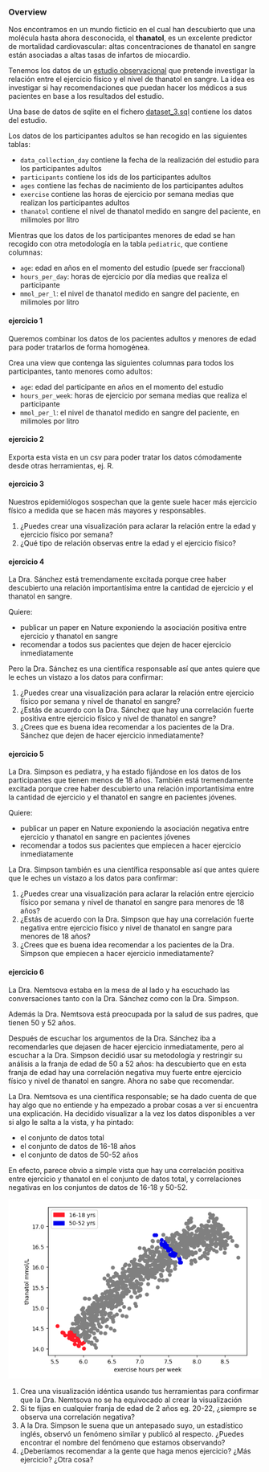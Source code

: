 ### Overview

Nos encontramos en un mundo ficticio en el cual han descubierto que una molécula hasta ahora desconocida, el **thanatol**, es un excelente predictor de mortalidad cardiovascular: altas concentraciones de thanatol en sangre están asociadas a altas tasas de infartos de miocardio.

Tenemos los datos de un [estudio observacional](https://en.wikipedia.org/wiki/Observational_study) que pretende investigar la relación entre el ejercicio físico y el nivel de thanatol en sangre. La idea es investigar si hay recomendaciones que puedan hacer los médicos a sus pacientes en base a los resultados del estudio.

Una base de datos de sqlite en el fichero [dataset_3.sql](dataset_3.sql) contiene los datos del estudio.

Los datos de los participantes adultos se han recogido en las siguientes tablas:

* `data_collection_day` contiene la fecha de la realización del estudio para los participantes adultos
* `participants` contiene los ids de los participantes adultos
* `ages` contiene las fechas de nacimiento de los participantes adultos
* `exercise` contiene las horas de ejercicio por semana medias que realizan los participantes adultos
* `thanatol` contiene el nivel de thanatol medido en sangre del paciente, en milimoles por litro

Mientras que los datos de los participantes menores de edad se han recogido con otra metodología en la tabla `pediatric`, que contiene columnas:

* `age`: edad en años en el momento del estudio (puede ser fraccional)
* `hours_per_day`: horas de ejercicio por día medias que realiza el participante
* `mmol_per_l`: el nivel de thanatol medido en sangre del paciente, en milimoles por litro

#### ejercicio 1

Queremos combinar los datos de los pacientes adultos y menores de edad para poder tratarlos de forma homogénea.

Crea una view que contenga las siguientes columnas para todos los participantes, tanto menores como adultos:

* `age`: edad del participante en años en el momento del estudio
* `hours_per_week`: horas de ejercicio por semana medias que realiza el participante
* `mmol_per_l`: el nivel de thanatol medido en sangre del paciente, en milimoles por litro

#### ejercicio 2

Exporta esta vista en un csv para poder tratar los datos cómodamente desde otras herramientas, ej. R.

#### ejercicio 3

Nuestros epidemiólogos sospechan que la gente suele hacer más ejercicio físico a medida que se hacen más mayores y responsables.

1. ¿Puedes crear una visualización para aclarar la relación entre la edad y ejercicio físico por semana?
2. ¿Qué tipo de relación observas entre la edad y el ejercicio físico?

#### ejercicio 4

La Dra. Sánchez está tremendamente excitada porque cree haber descubierto una relación importantísima entre la cantidad de ejercicio y el thanatol en sangre.

Quiere:
* publicar un paper en Nature exponiendo la asociación positiva entre ejercicio y thanatol en sangre
* recomendar a todos sus pacientes que dejen de hacer ejercicio inmediatamente

Pero la Dra. Sánchez es una científica responsable así que antes quiere que le eches un vistazo a los datos para confirmar:

1. ¿Puedes crear una visualización para aclarar la relación entre ejercicio físico por semana y nivel de thanatol en sangre?
2. ¿Estás de acuerdo con la Dra. Sánchez que hay una correlación fuerte positiva entre ejercicio físico y nivel de thanatol en sangre?
3. ¿Crees que es buena idea recomendar a los pacientes de la Dra. Sánchez que dejen de hacer ejercicio inmediatamente?

#### ejercicio 5

La Dra. Simpson es pediatra, y ha estado fijándose en los datos de los participantes que tienen menos de 18 años. También está tremendamente excitada porque cree haber descubierto una relación importantísima entre la cantidad de ejercicio y el thanatol en sangre en pacientes jóvenes.

Quiere:
* publicar un paper en Nature exponiendo la asociación negativa entre ejercicio y thanatol en sangre en pacientes jóvenes
* recomendar a todos sus pacientes que empiecen a hacer ejercicio inmediatamente

La Dra. Simpson también es una científica responsable así que antes quiere que le eches un vistazo a los datos para confirmar:

1. ¿Puedes crear una visualización para aclarar la relación entre ejercicio físico por semana y nivel de thanatol en sangre para menores de 18 años?
2. ¿Estás de acuerdo con la Dra. Simpson que hay una correlación fuerte negativa entre ejercicio físico y nivel de thanatol en sangre para menores de 18 años?
3. ¿Crees que es buena idea recomendar a los pacientes de la Dra. Simpson que empiecen a hacer ejercicio inmediatamente?

#### ejercicio 6

La Dra. Nemtsova estaba en la mesa de al lado y ha escuchado las conversaciones tanto con la Dra. Sánchez como con la Dra. Simpson.

Además la Dra. Nemtsova está preocupada por la salud de sus padres, que tienen 50 y 52 años.

Después de escuchar los argumentos de la Dra. Sánchez iba a recomendarles que dejasen de hacer ejercicio inmediatamente, pero al escuchar a la Dra. Simpson decidió usar su metodología y restringir su análisis a la franja de edad de 50 a 52 años: ha descubierto que en esta franja de edad hay una correlación negativa muy fuerte entre ejercicio físico y nivel de thanatol en sangre. Ahora no sabe que recomendar.

La Dra. Nemtsova es una científica responsable; se ha dado cuenta de que hay algo que no entiende y ha empezado a probar cosas a ver si encuentra una explicación. Ha decidido visualizar a la vez los datos disponibles a ver si algo le salta a la vista, y ha pintado:

* el conjunto de datos total
* el conjunto de datos de 16-18 años
* el conjunto de datos de 50-52 años

En efecto, parece obvio a simple vista que hay una correlación positiva entre ejercicio y thanatol en el conjunto de datos total, y correlaciones negativas en los conjuntos de datos de 16-18 y 50-52.

![exercise_vs_thanatol](exercise_vs_thanatol.png)

1. Crea una visualización idéntica usando tus herramientas para confirmar que la Dra. Nemtsova no se ha equivocado al crear la visualización
2. Si te fijas en cualquier franja de edad de 2 años eg. 20-22, ¿siempre se observa una correlación negativa?
3. A la Dra. Simpson le suena que un antepasado suyo, un estadístico inglés, observó un fenómeno similar y publicó al respecto. ¿Puedes encontrar el nombre del fenómeno que estamos observando?
4. ¿Deberíamos recomendar a la gente que haga menos ejercicio? ¿Más ejercicio? ¿Otra cosa?
